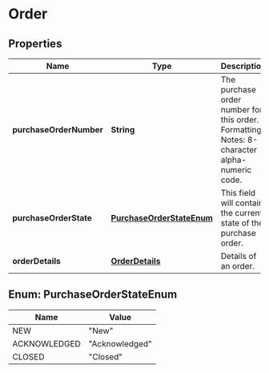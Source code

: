 
# Order

## Properties
Name | Type | Description | Notes
------------ | ------------- | ------------- | -------------
**purchaseOrderNumber** | **String** | The purchase order number for this order. Formatting Notes: 8-character alpha-numeric code. | 
**purchaseOrderState** | [**PurchaseOrderStateEnum**](#PurchaseOrderStateEnum) | This field will contain the current state of the purchase order. | 
**orderDetails** | [**OrderDetails**](OrderDetails.md) | Details of an order. |  [optional]


<a name="PurchaseOrderStateEnum"></a>
## Enum: PurchaseOrderStateEnum
Name | Value
---- | -----
NEW | &quot;New&quot;
ACKNOWLEDGED | &quot;Acknowledged&quot;
CLOSED | &quot;Closed&quot;



